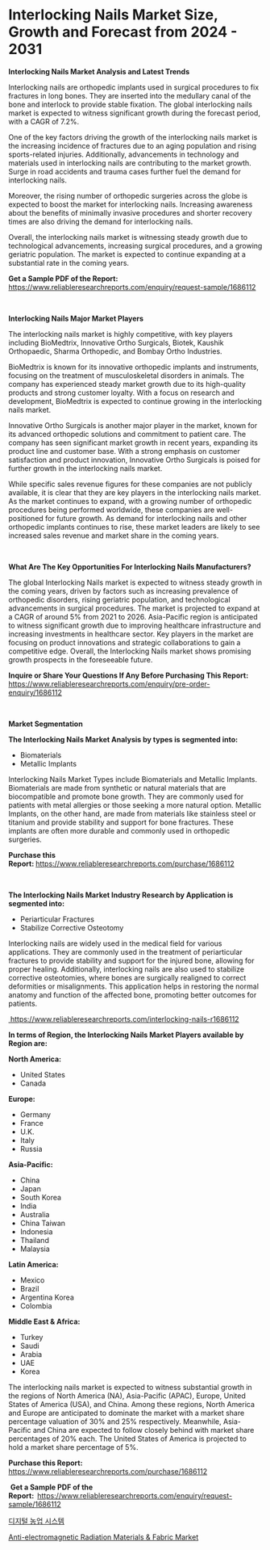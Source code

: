 <p><h1>Interlocking Nails Market Size, Growth and Forecast from 2024 - 2031</h1></p><p><strong>Interlocking Nails Market Analysis and Latest Trends</strong></p>
<p><p>Interlocking nails are orthopedic implants used in surgical procedures to fix fractures in long bones. They are inserted into the medullary canal of the bone and interlock to provide stable fixation. The global interlocking nails market is expected to witness significant growth during the forecast period, with a CAGR of 7.2%.</p><p>One of the key factors driving the growth of the interlocking nails market is the increasing incidence of fractures due to an aging population and rising sports-related injuries. Additionally, advancements in technology and materials used in interlocking nails are contributing to the market growth. Surge in road accidents and trauma cases further fuel the demand for interlocking nails.</p><p>Moreover, the rising number of orthopedic surgeries across the globe is expected to boost the market for interlocking nails. Increasing awareness about the benefits of minimally invasive procedures and shorter recovery times are also driving the demand for interlocking nails.</p><p>Overall, the interlocking nails market is witnessing steady growth due to technological advancements, increasing surgical procedures, and a growing geriatric population. The market is expected to continue expanding at a substantial rate in the coming years.</p></p>
<p><strong>Get a Sample PDF of the Report:&nbsp;</strong> <a href="https://www.reliableresearchreports.com/enquiry/request-sample/1686112">https://www.reliableresearchreports.com/enquiry/request-sample/1686112</a></p>
<p>&nbsp;</p>
<p><strong>Interlocking Nails Major Market Players</strong></p>
<p><p>The interlocking nails market is highly competitive, with key players including BioMedtrix, Innovative Ortho Surgicals, Biotek, Kaushik Orthopaedic, Sharma Orthopedic, and Bombay Ortho Industries. </p><p>BioMedtrix is known for its innovative orthopedic implants and instruments, focusing on the treatment of musculoskeletal disorders in animals. The company has experienced steady market growth due to its high-quality products and strong customer loyalty. With a focus on research and development, BioMedtrix is expected to continue growing in the interlocking nails market.</p><p>Innovative Ortho Surgicals is another major player in the market, known for its advanced orthopedic solutions and commitment to patient care. The company has seen significant market growth in recent years, expanding its product line and customer base. With a strong emphasis on customer satisfaction and product innovation, Innovative Ortho Surgicals is poised for further growth in the interlocking nails market.</p><p>While specific sales revenue figures for these companies are not publicly available, it is clear that they are key players in the interlocking nails market. As the market continues to expand, with a growing number of orthopedic procedures being performed worldwide, these companies are well-positioned for future growth. As demand for interlocking nails and other orthopedic implants continues to rise, these market leaders are likely to see increased sales revenue and market share in the coming years.</p></p>
<p>&nbsp;</p>
<p><strong>What Are The Key Opportunities For Interlocking Nails Manufacturers?</strong></p>
<p><p>The global Interlocking Nails market is expected to witness steady growth in the coming years, driven by factors such as increasing prevalence of orthopedic disorders, rising geriatric population, and technological advancements in surgical procedures. The market is projected to expand at a CAGR of around 5% from 2021 to 2026. Asia-Pacific region is anticipated to witness significant growth due to improving healthcare infrastructure and increasing investments in healthcare sector. Key players in the market are focusing on product innovations and strategic collaborations to gain a competitive edge. Overall, the Interlocking Nails market shows promising growth prospects in the foreseeable future.</p></p>
<p><strong>Inquire or Share Your Questions If Any Before Purchasing This Report:</strong> <a href="https://www.reliableresearchreports.com/enquiry/pre-order-enquiry/1686112">https://www.reliableresearchreports.com/enquiry/pre-order-enquiry/1686112</a></p>
<p>&nbsp;</p>
<p><strong>Market Segmentation</strong></p>
<p><strong>The Interlocking Nails Market Analysis by types is segmented into:</strong></p>
<p><ul><li>Biomaterials</li><li>Metallic Implants</li></ul></p>
<p><p>Interlocking Nails Market Types include Biomaterials and Metallic Implants. Biomaterials are made from synthetic or natural materials that are biocompatible and promote bone growth. They are commonly used for patients with metal allergies or those seeking a more natural option. Metallic Implants, on the other hand, are made from materials like stainless steel or titanium and provide stability and support for bone fractures. These implants are often more durable and commonly used in orthopedic surgeries.</p></p>
<p><strong>Purchase this Report:&nbsp;</strong><a href="https://www.reliableresearchreports.com/purchase/1686112">https://www.reliableresearchreports.com/purchase/1686112</a></p>
<p>&nbsp;</p>
<p><strong>The Interlocking Nails Market Industry Research by Application is segmented into:</strong></p>
<p><ul><li>Periarticular Fractures</li><li>Stabilize Corrective Osteotomy</li></ul></p>
<p><p>Interlocking nails are widely used in the medical field for various applications. They are commonly used in the treatment of periarticular fractures to provide stability and support for the injured bone, allowing for proper healing. Additionally, interlocking nails are also used to stabilize corrective osteotomies, where bones are surgically realigned to correct deformities or misalignments. This application helps in restoring the normal anatomy and function of the affected bone, promoting better outcomes for patients.</p></p>
<p><a href="https://www.reliableresearchreports.com/interlocking-nails-r1686112">&nbsp;https://www.reliableresearchreports.com/interlocking-nails-r1686112</a></p>
<p><strong>In terms of Region, the Interlocking Nails Market Players available by Region are:</strong></p>
<p>
    <p> <strong> North America: </strong>
        <ul>
            <li>United States</li>
            <li>Canada</li>
        </ul>
        </p> 
    <p> <strong> Europe: </strong>
        <ul>
            <li>Germany</li>
            <li>France</li>
            <li>U.K.</li>
            <li>Italy</li>
            <li>Russia</li>
        </ul>
        </p> 
    <p> <strong> Asia-Pacific: </strong>
        <ul>
            <li>China</li>
            <li>Japan</li>
            <li>South Korea</li>
            <li>India</li>
            <li>Australia</li>
            <li>China Taiwan</li>
            <li>Indonesia</li>
            <li>Thailand</li>
            <li>Malaysia</li>
        </ul>
        </p> 
    <p> <strong> Latin America: </strong>
        <ul>
            <li>Mexico</li>
            <li>Brazil</li>
            <li>Argentina Korea</li>
            <li>Colombia</li>
        </ul>
        </p> 
    <p> <strong> Middle East & Africa: </strong>
        <ul>
            <li>Turkey</li>
            <li>Saudi</li>
            <li>Arabia</li>
            <li>UAE</li>
            <li>Korea</li>
        </ul>
    </p>
    </p>
<p><p>The interlocking nails market is expected to witness substantial growth in the regions of North America (NA), Asia-Pacific (APAC), Europe, United States of America (USA), and China. Among these regions, North America and Europe are anticipated to dominate the market with a market share percentage valuation of 30% and 25% respectively. Meanwhile, Asia-Pacific and China are expected to follow closely behind with market share percentages of 20% each. The United States of America is projected to hold a market share percentage of 5%.</p></p>
<p><strong>Purchase this Report: </strong><a href="https://www.reliableresearchreports.com/purchase/1686112">https://www.reliableresearchreports.com/purchase/1686112</a></p>
<p>&nbsp;<strong>Get a Sample PDF of the Report:&nbsp;&nbsp;</strong><a href="https://www.reliableresearchreports.com/enquiry/request-sample/1686112">https://www.reliableresearchreports.com/enquiry/request-sample/1686112</a></p>
<p><strong></strong></p>
<p><p><a href="https://github.com/mpodehpw07370073/Market-Research-Report-List-2/blob/main/424929745694.md">디지털 농업 시스템</a></p><p><a href="https://issuu.com/reportprime-2/docs/anti-electromagnetic-radiation-materials-fabric-ma">Anti-electromagnetic Radiation Materials & Fabric Market</a></p></p>